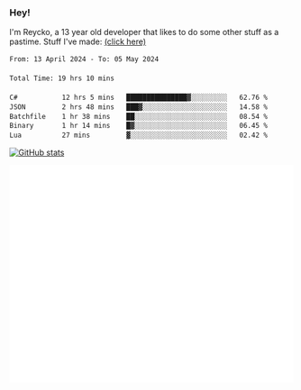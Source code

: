 ### Hey!
I'm Reycko, a 13 year old developer that likes to do some other stuff as a pastime.
Stuff I've made: [(click here)](https://pastebin.com/raw/QiNpEYja)

<!--START_SECTION:wakasection-->

```txt
From: 13 April 2024 - To: 05 May 2024

Total Time: 19 hrs 10 mins

C#           12 hrs 5 mins   ███████████████▓░░░░░░░░░   62.76 %
JSON         2 hrs 48 mins   ███▓░░░░░░░░░░░░░░░░░░░░░   14.58 %
Batchfile    1 hr 38 mins    ██░░░░░░░░░░░░░░░░░░░░░░░   08.54 %
Binary       1 hr 14 mins    █▓░░░░░░░░░░░░░░░░░░░░░░░   06.45 %
Lua          27 mins         ▓░░░░░░░░░░░░░░░░░░░░░░░░   02.42 %
```

<!--END_SECTION:wakasection-->

[![GitHub stats](https://github-readme-stats.vercel.app/api?username=Reycko&show_icons=true&theme=dark&hide_title=true&count_private=true)](https://github.com/anuraghazra/github-readme-stats)

![Metrics](/github-metrics.svg)
